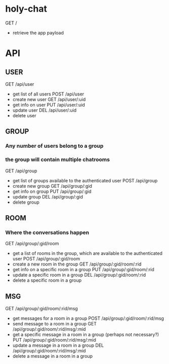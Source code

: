 # holy-chat


GET   /
  - retrieve the app payload




# API

## USER

GET   /api/user
  - get list of all users
POST  /api/user
  - create new user
GET   /api/user/:uid
  - get info on user
PUT   /api/user/:uid
  - update user
DEL   /api/user/:uid
  - delete user

## GROUP
### Any number of users belong to a group
### the group will contain multiple chatrooms

GET   /api/group
  - get list of groups available to the authenticated user
POST  /api/group
  - create new group
GET   /api/group/:gid
  - get info on group
PUT   /api/group/:gid
  - update group
DEL   /api/group/:gid
  - delete group

## ROOM
### Where the conversations happen

GET   /api/group/:gid/room
  - get a list of rooms in the group, which are available to the authenticated user
POST  /api/group/:gid/room
  - create a new room in the group
GET   /api/group/:gid/room/:rid
  - get info on a specific room in a group
PUT   /api/group/:gid/room/:rid
  - update a specific room in a group
DEL   /api/group/:gid/room/:rid
  - delete a specific room in a group

## MSG

GET   /api/group/:gid/room/:rid/msg
  - get messages for a room in a group
POST   /api/group/:gid/room/:rid/msg
  - send message to a room in a group
GET   /api/group/:gid/room/:rid/msg/:mid
  - get a specific message in a room in a group (perhaps not necessary?)
PUT   /api/group/:gid/room/:rid/msg/:mid
  - update a message in a room in a group
DEL   /api/group/:gid/room/:rid/msg/:mid
  - delete a message in a room in a group
